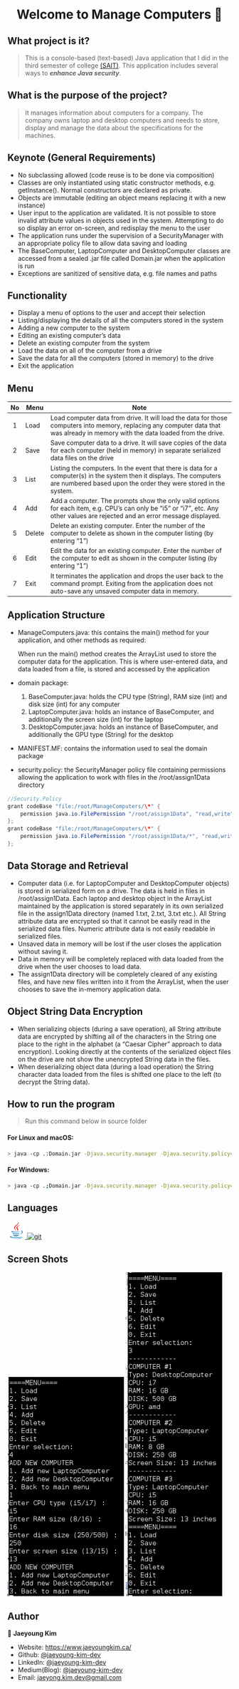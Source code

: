 <h1 align="center">Welcome to Manage Computers 👋</h1>

## What project is it?

> This is a console-based (text-based) Java application that I did in the third semester of college <a href="https://www.sait.ca/programs-and-courses/diplomas/information-technology" target='_blank'>(SAIT)</a>. This application includes several ways to **_enhance Java security_**.

## What is the purpose of the project?

> It manages information about computers for a company. The company owns laptop and desktop computers and needs to store, display and manage the data about the specifications for the machines.

## Keynote (General Requirements)

- No subclassing allowed (code reuse is to be done via composition)
- Classes are only instantiated using static constructor methods, e.g. getInstance(). Normal constructors are declared as private.
- Objects are immutable (editing an object means replacing it with a new instance)
- User input to the application are validated. It is not possible to store invalid attribute values in objects used in the system. Attempting to do so display an error on-screen, and redisplay the menu to the user
- The application runs under the supervision of a SecurityManager with an appropriate policy file to allow data saving and loading
- The BaseComputer, LaptopComputer and DesktopComputer classes are accessed from a sealed .jar file called Domain.jar when the application is run
- Exceptions are sanitized of sensitive data, e.g. file names and paths

## Functionality

- Display a menu of options to the user and accept their selection
- Listing/displaying the details of all the computers stored in the system
- Adding a new computer to the system
- Editing an existing computer’s data
- Delete an existing computer from the system
- Load the data on all of the computer from a drive
- Save the data for all the computers (stored in memory) to the drive
- Exit the application

## Menu

| No  | Menu   | Note                                                                                                                                                                                     |
| :-: | ------ | ---------------------------------------------------------------------------------------------------------------------------------------------------------------------------------------- |
|  1  | Load   | Load computer data from drive. It will load the data for those computers into memory, replacing any computer data that was already in memory with the data loaded from the drive.        |
|  2  | Save   | Save computer data to a drive. It will save copies of the data for each computer (held in memory) in separate serialized data files on the drive                                         |
|  3  | List   | Listing the computers. In the event that there is data for a computer(s) in the system then it displays. The computers are numbered based upon the order they were stored in the system. |
|  4  | Add    | Add a computer. The prompts show the only valid options for each item, e.g. CPU’s can only be “i5” or “i7”, etc. Any other values are rejected and an error message displayed.           |
|  5  | Delete | Delete an existing computer. Enter the number of the computer to delete as shown in the computer listing (by entering “1”)                                                               |
|  6  | Edit   | Edit the data for an existing computer. Enter the number of the computer to edit as shown in the computer listing (by entering “1”)                                                      |
|  7  | Exit   | It terminates the application and drops the user back to the command prompt. Exiting from the application does not auto-save any unsaved computer data in memory.                        |

## Application Structure

- ManageComputers.java: this contains the main() method for your application, and other methods as required:

  When run the main() method creates the ArrayList used to store the computer data for the application. This is where user-entered data, and data loaded from a file, is stored and accessed by the application

- domain package:
  1.  BaseComputer.java: holds the CPU type (String), RAM size (int) and disk size (int) for any computer
  2.  LaptopComputer.java: holds an instance of BaseComputer, and additionally the screen size (int) for the laptop
  3.  DesktopComputer.java: holds an instance of BaseComputer, and additionally the GPU type (String) for the desktop
- MANIFEST.MF: contains the information used to seal the domain package
- security.policy: the SecurityManager policy file containing permissions allowing the application to work with files in the /root/assign1Data directory

```java
//Security.Policy
grant codeBase "file:/root/ManageComputers/\*" {
    permission java.io.FilePermission "/root/assign1Data", "read,write";
};
grant codeBase "file:/root/ManageComputers/\*" {
    permission java.io.FilePermission "/root/assign1Data/*", "read,write,delete";
};
```

## Data Storage and Retrieval

- Computer data (i.e. for LaptopComputer and DesktopComputer objects) is stored in serialized form on a drive. The data is held in files in /root/assign1Data. Each laptop and desktop object in the ArrayList maintained by the application is stored separately in its own serialized file in the assign1Data directory (named 1.txt, 2.txt, 3.txt etc.). All String attribute data are encrypted so that it cannot be easily read in the serialized data files. Numeric attribute data is not easily readable in serialized files.
- Unsaved data in memory will be lost if the user closes the application without saving it.
- Data in memory will be completely replaced with data loaded from the drive when the user chooses to load data.
- The assign1Data directory will be completely cleared of any existing files, and have new files written into it from the ArrayList, when the user chooses to save the in-memory application data.

## Object String Data Encryption

- When serializing objects (during a save operation), all String attribute data are encrypted by shifting all of the characters in the String one place to the right in the alphabet (a “Caesar Cipher” approach to data encryption). Looking directly at the contents of the serialized object files on the drive are not show the unencrypted String data in the files.
- When deserializing object data (during a load operation) the String character data loaded from the files is shifted one place to the left (to decrypt the String data).

## How to run the program

> Run this command below in source folder

#### For Linux and macOS:

```sh
> java -cp .:Domain.jar -Djava.security.manager -Djava.security.policy=security.policy ManageComputers
```

#### For Windows:

```sh
> java -cp .;Domain.jar -Djava.security.manager -Djava.security.policy=security.policy ManageComputers
```

## Languages

<p align="left"> <a href="https://www.java.com" target="_blank"> <img src="https://raw.githubusercontent.com/devicons/devicon/master/icons/java/java-original.svg" alt="java" width="40" height="40"/> </a><a href="https://git-scm.com/" target="_blank"> <img src="https://www.vectorlogo.zone/logos/git-scm/git-scm-icon.svg" alt="git" width="40" height="40"/> </a> </p>

## Screen Shots

![screenshot1](./screenshots/screenshot1.jpg?raw=true)
![screenshot2](./screenshots/screenshot2.jpg?raw=true)

## Author

👤 **Jaeyoung Kim**

- Website: https://www.jaeyoungkim.ca/
- Github: [@jaeyoung-kim-dev](https://github.com/jaeyoung-kim-dev)
- LinkedIn: [@jaeyoung-kim-dev](https://www.linkedin.com/in/jaeyoung-kim-dev/)
- Medium(Blog): [@jaeyoung-kim-dev](https://jaeyoung-kim-dev.medium.com/)
- Email: jaeyong.kim.dev@gmail.com
